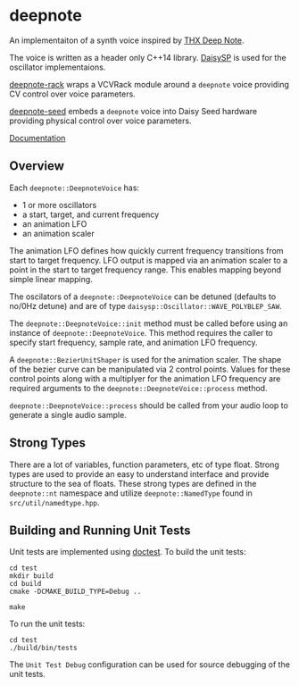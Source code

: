 # deepnote

An implementaiton of a synth voice inspired by [THX Deep Note](https://www.thx.com/deepnote/).

The voice is written as a header only C++14 library. [DaisySP](https://github.com/electro-smith/DaisySP) is used for the oscillator implementaions.

[deepnote-rack](https://github.com/davidirvine/deepnote-rack) wraps a VCVRack module around a `deepnote` voice providing CV control over voice parameters. 

[deepnote-seed](https://github.com/davidirvine/deepnote-seed) embeds a `deepnote` voice into Daisy Seed hardware providing physical control over voice parameters. 

[Documentation](https://davidirvine.github.io/deepnote)

## Overview

Each `deepnote::DeepnoteVoice` has: 
- 1 or more oscillators
- a start, target, and current frequency
- an animation LFO
- an animation scaler

The animation LFO defines how quickly current frequency transitions from start to target frequency. LFO output is mapped via an animation scaler to a point in the start to target frequency range. This enables mapping beyond simple linear mapping.

The oscilators of a `deepnote::DeepnoteVoice` can be detuned (defaults to no/0Hz detune) and are of type `daisysp::Oscillator::WAVE_POLYBLEP_SAW`.

The `deepnote::DeepnoteVoice::init` method must be called before using an instance of `deepnote::DeepnoteVoice`. This method requires the caller to specify start frequency, sample rate, and animation LFO frequency.

A `deepnote::BezierUnitShaper` is used for the animation scaler. The shape of the bezier curve can be manipulated via 2 control points. Values for these control points along with a multiplyer for the animation LFO frequency are required arguments to the `deepnote::DeepnoteVoice::process` method.

`deepnote::DeepnoteVoice::process` should be called from your audio loop to generate a single audio sample. 

## Strong Types

There are a lot of variables, function parameters, etc of type float. Strong types are used to provide an easy to understand interface and provide structure to the sea of floats. These strong types are defined in the `deepnote::nt` namespace and utilize `deepnote::NamedType` found in `src/util/namedtype.hpp`.

## Building and Running Unit Tests

Unit tests are implemented using [doctest](https://github.com/doctest/doctest). To build the unit tests:

```
cd test
mkdir build
cd build
cmake -DCMAKE_BUILD_TYPE=Debug ..

make
```

To run the unit tests:
```
cd test
./build/bin/tests
```

The `Unit Test Debug` configuration can be used for source debugging of the unit tests.
